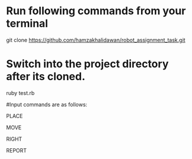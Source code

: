 # Run following commands from your terminal

git clone https://github.com/hamzakhalidawan/robot_assignment_task.git

# Switch into the project directory after its cloned.

ruby test.rb

#Input commands are as follows:

PLACE
 
MOVE

RIGHT

REPORT

